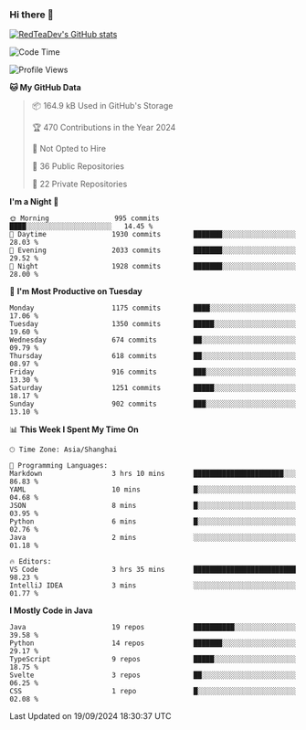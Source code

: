 ### Hi there 👋

<!--
**RedTeaDev/RedTeaDev** is a ✨ _special_ ✨ repository because its `README.md` (this file) appears on your GitHub profile.

Here are some ideas to get you started:

- 🔭 I’m currently working on ...
- 🌱 I’m currently learning ...
- 👯 I’m looking to collaborate on ...
- 🤔 I’m looking for help with ...
- 💬 Ask me about ...
- 📫 How to reach me: ...
- 😄 Pronouns: ...
- ⚡ Fun fact: ...
-->

<!--
[![wakatime](https://wakatime.com/badge/user/6b101ed0-04c0-4490-9283-eb61f2efff96.svg)](https://wakatime.com/@6b101ed0-04c0-4490-9283-eb61f2efff96)
!-->

[![RedTeaDev's GitHub stats](https://github-readme-stats.vercel.app/api?username=RedTeaDev\&include_all_commits=true)](https://github.com/anuraghazra/github-readme-stats)
<!--
[![willianrod's wakatime stats](https://github-readme-stats.vercel.app/api/wakatime?username=RedTeaDev)](https://github.com/anuraghazra/github-readme-stats)
!-->
<!--START_SECTION:waka-->
![Code Time](http://img.shields.io/badge/Code%20Time-2%2C551%20hrs%202%20mins-blue)

![Profile Views](http://img.shields.io/badge/Profile%20Views-9-blue)

**🐱 My GitHub Data** 

> 📦 164.9 kB Used in GitHub's Storage 
 > 
> 🏆 470 Contributions in the Year 2024
 > 
> 🚫 Not Opted to Hire
 > 
> 📜 36 Public Repositories 
 > 
> 🔑 22 Private Repositories 
 > 
**I'm a Night 🦉** 

```text
🌞 Morning                995 commits         ████░░░░░░░░░░░░░░░░░░░░░   14.45 % 
🌆 Daytime                1930 commits        ███████░░░░░░░░░░░░░░░░░░   28.03 % 
🌃 Evening                2033 commits        ███████░░░░░░░░░░░░░░░░░░   29.52 % 
🌙 Night                  1928 commits        ███████░░░░░░░░░░░░░░░░░░   28.00 % 
```
📅 **I'm Most Productive on Tuesday** 

```text
Monday                   1175 commits        ████░░░░░░░░░░░░░░░░░░░░░   17.06 % 
Tuesday                  1350 commits        █████░░░░░░░░░░░░░░░░░░░░   19.60 % 
Wednesday                674 commits         ██░░░░░░░░░░░░░░░░░░░░░░░   09.79 % 
Thursday                 618 commits         ██░░░░░░░░░░░░░░░░░░░░░░░   08.97 % 
Friday                   916 commits         ███░░░░░░░░░░░░░░░░░░░░░░   13.30 % 
Saturday                 1251 commits        █████░░░░░░░░░░░░░░░░░░░░   18.17 % 
Sunday                   902 commits         ███░░░░░░░░░░░░░░░░░░░░░░   13.10 % 
```


📊 **This Week I Spent My Time On** 

```text
🕑︎ Time Zone: Asia/Shanghai

💬 Programming Languages: 
Markdown                 3 hrs 10 mins       ██████████████████████░░░   86.83 % 
YAML                     10 mins             █░░░░░░░░░░░░░░░░░░░░░░░░   04.68 % 
JSON                     8 mins              █░░░░░░░░░░░░░░░░░░░░░░░░   03.95 % 
Python                   6 mins              █░░░░░░░░░░░░░░░░░░░░░░░░   02.76 % 
Java                     2 mins              ░░░░░░░░░░░░░░░░░░░░░░░░░   01.18 % 

🔥 Editors: 
VS Code                  3 hrs 35 mins       █████████████████████████   98.23 % 
IntelliJ IDEA            3 mins              ░░░░░░░░░░░░░░░░░░░░░░░░░   01.77 % 
```

**I Mostly Code in Java** 

```text
Java                     19 repos            ██████████░░░░░░░░░░░░░░░   39.58 % 
Python                   14 repos            ███████░░░░░░░░░░░░░░░░░░   29.17 % 
TypeScript               9 repos             █████░░░░░░░░░░░░░░░░░░░░   18.75 % 
Svelte                   3 repos             ██░░░░░░░░░░░░░░░░░░░░░░░   06.25 % 
CSS                      1 repo              █░░░░░░░░░░░░░░░░░░░░░░░░   02.08 % 
```




 Last Updated on 19/09/2024 18:30:37 UTC
<!--END_SECTION:waka-->



